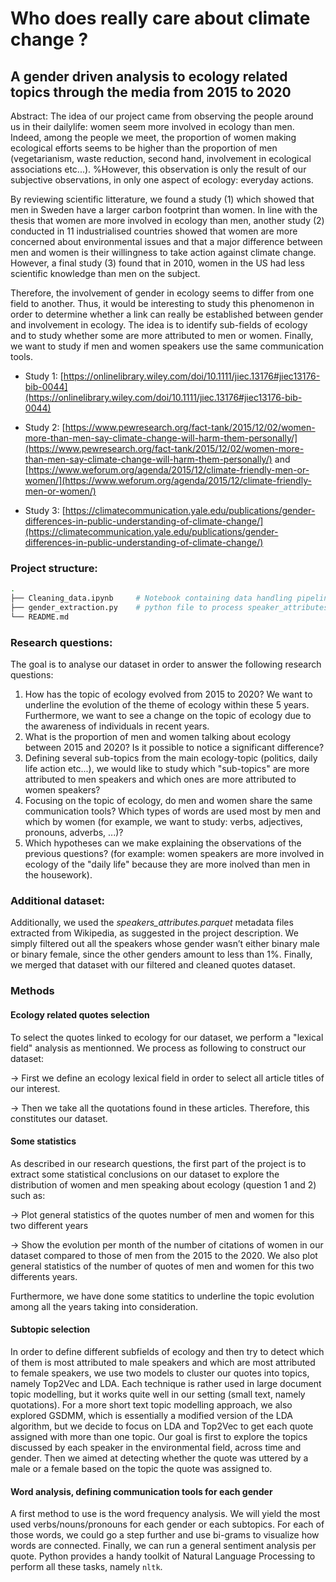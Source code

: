 # Who does really care about climate change ?
## A gender driven analysis to ecology related topics through the media from 2015 to 2020

Abstract: The idea of our project came from observing the people around us in their dailylife: women seem more involved in ecology than men. Indeed, among the people we meet, the proportion of women making ecological efforts seems to be higher than the proportion of men (vegetarianism, waste reduction, second hand, involvement in ecological associations etc...). %However, this observation is only the result of our subjective observations, in only one aspect of ecology: everyday actions. 

By reviewing scientific litterature, we found a study (1) which showed that men in Sweden have a larger carbon footprint than women. In line with the thesis that women are more involved in ecology than men, another study (2) conducted in 11 industrialised countries showed that women are more concerned about environmental issues and that a major difference between men and women is their willingness to take action against climate change. However, a final study (3) found that in 2010, women in the US had less scientific knowledge than men on the subject.

Therefore, the involvement of gender in ecology seems to differ from one field to another. Thus, it would be interesting to study this phenomenon in order to determine whether a link can really be established between gender and involvement in ecology. The idea is to identify sub-fields of ecology and to study whether some are more attributed to men or women. Finally, we want to study if men and women speakers use the same communication tools.

- Study 1: [https://onlinelibrary.wiley.com/doi/10.1111/jiec.13176#jiec13176-bib-0044](https://onlinelibrary.wiley.com/doi/10.1111/jiec.13176#jiec13176-bib-0044)

- Study 2: [https://www.pewresearch.org/fact-tank/2015/12/02/women-more-than-men-say-climate-change-will-harm-them-personally/](https://www.pewresearch.org/fact-tank/2015/12/02/women-more-than-men-say-climate-change-will-harm-them-personally/) and [https://www.weforum.org/agenda/2015/12/climate-friendly-men-or-women/](https://www.weforum.org/agenda/2015/12/climate-friendly-men-or-women/)

- Study 3: [https://climatecommunication.yale.edu/publications/gender-differences-in-public-understanding-of-climate-change/](https://climatecommunication.yale.edu/publications/gender-differences-in-public-understanding-of-climate-change/)

### Project structure:

```bash
.
├── Cleaning_data.ipynb     # Notebook containing data handling pipeline and initial analysis
├── gender_extraction.py    # python file to process speaker_attributes.parquet
└── README.md
```

### Research questions:
The goal is to analyse our dataset in order to answer the following research questions: 

1. How has the topic of ecology evolved from 2015 to 2020? We want to underline the evolution of the theme of ecology within these 5 years. Furthermore, we want to see a change on the topic of ecology due to the awareness of individuals in recent years.
2. What is the proportion of men and women talking about ecology between 2015 and 2020? Is it possible to notice a significant difference?
3. Defining several sub-topics from the main ecology-topic (politics, daily life action etc...), we would like to study which "sub-topics" are more attributed to men speakers and which ones are more attributed to women speakers?
4. Focusing on the topic of ecology, do men and women share the same communication tools? Which types of words are used most by men and which by women (for example, we want to study: verbs, adjectives, pronouns, adverbs, ...)?
5. Which hypotheses can we make explaining the observations of the previous questions? (for example: women speakers are more involved in ecology of the "daily life" because they are more inolved than men in the housework).

### Additional dataset: 
Additionally, we used the _speakers_attributes.parquet_ metadata files extracted from Wikipedia, as suggested in the project description. We simply filtered out all the speakers whose gender wasn’t either binary male or binary female, since the other genders amount to less than 1%. Finally, we merged that dataset with our filtered and cleaned quotes dataset.

### Methods

#### Ecology related quotes selection
To select the quotes linked to ecology for our dataset, we perform a "lexical field" analysis as mentionned. We process as following to construct our dataset:

→ First we define an ecology lexical field in order to select all article titles of our interest.

→ Then we take all the quotations found in these articles. Therefore, this constitutes our dataset.

#### Some statistics
    
As described in our research questions, the first part of the project is to extract some statistical conclusions on our dataset to explore the distribution of women and men speaking about ecology (question 1 and 2) such as: 

→ Plot general statistics of the quotes number of men and women for this two different years

→ Show the evolution per month of the number of citations of women in our dataset compared to those of men from the 2015 to the 2020. We also plot general statistics of the number of quotes of men and women for this two differents years. 

Furthermore, we have done some statitics to underline the topic evolution among all the years taking into consideration. 
    
#### Subtopic selection

 In order to define different subfields of ecology and then try to detect which of them is most attributed to male speakers and which are most attributed to female speakers, we use two models to cluster our quotes into topics, namely Top2Vec and LDA. Each technique is rather used in large document topic modelling, but it works quite well in our setting (small text, namely quotations). For a more short text topic modelling approach, we also explored GSDMM, which is essentially a modified version of the LDA algorithm, but we decide to focus on LDA and Top2Vec to get each quote assigned with more than one topic.
Our goal is first to explore the topics discussed by each speaker in the environmental field, across time and gender. Then we aimed at detecting whether the quote was uttered by a male or a female based on the topic the quote was assigned to.
  
#### Word analysis, defining communication tools for each gender

  A first method to use is the word frequency analysis. We will yield the most used verbs/nouns/pronouns for each gender or each subtopics. For each of those words, we could go a step further and use bi-grams to visualize how words are connected. Finally, we can run a general sentiment analysis per quote. Python provides a handy toolkit of Natural Language Processing to perform all these tasks, namely `nltk`.

